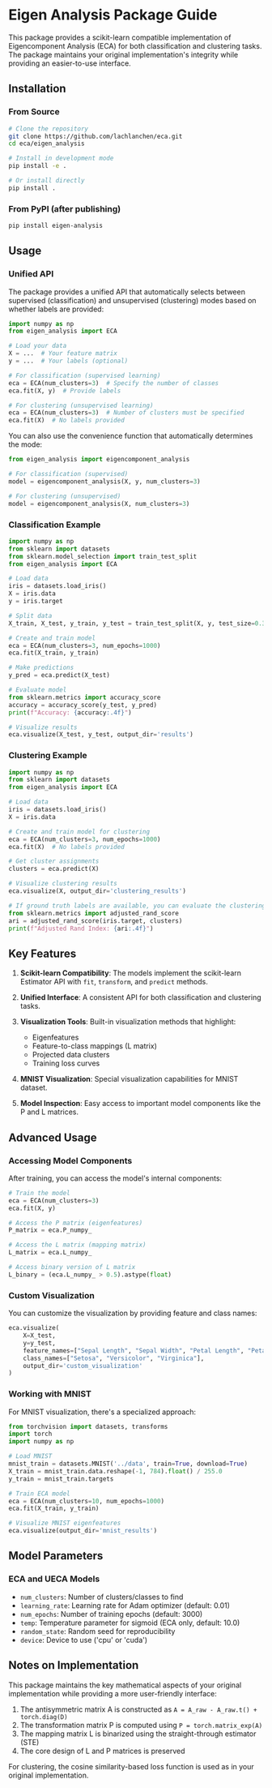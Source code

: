 # Eigen Analysis Package Guide

This package provides a scikit-learn compatible implementation of Eigencomponent Analysis (ECA) for both classification and clustering tasks. The package maintains your original implementation's integrity while providing an easier-to-use interface.

## Installation

### From Source

```bash
# Clone the repository
git clone https://github.com/lachlanchen/eca.git
cd eca/eigen_analysis

# Install in development mode
pip install -e .

# Or install directly
pip install .
```

### From PyPI (after publishing)

```bash
pip install eigen-analysis
```

## Usage

### Unified API

The package provides a unified API that automatically selects between supervised (classification) and unsupervised (clustering) modes based on whether labels are provided:

```python
import numpy as np
from eigen_analysis import ECA

# Load your data
X = ...  # Your feature matrix
y = ...  # Your labels (optional)

# For classification (supervised learning)
eca = ECA(num_clusters=3)  # Specify the number of classes
eca.fit(X, y)  # Provide labels

# For clustering (unsupervised learning)
eca = ECA(num_clusters=3)  # Number of clusters must be specified
eca.fit(X)  # No labels provided
```

You can also use the convenience function that automatically determines the mode:

```python
from eigen_analysis import eigencomponent_analysis

# For classification (supervised)
model = eigencomponent_analysis(X, y, num_clusters=3)

# For clustering (unsupervised)
model = eigencomponent_analysis(X, num_clusters=3)
```

### Classification Example

```python
import numpy as np
from sklearn import datasets
from sklearn.model_selection import train_test_split
from eigen_analysis import ECA

# Load data
iris = datasets.load_iris()
X = iris.data
y = iris.target

# Split data
X_train, X_test, y_train, y_test = train_test_split(X, y, test_size=0.3)

# Create and train model
eca = ECA(num_clusters=3, num_epochs=1000)
eca.fit(X_train, y_train)

# Make predictions
y_pred = eca.predict(X_test)

# Evaluate model
from sklearn.metrics import accuracy_score
accuracy = accuracy_score(y_test, y_pred)
print(f"Accuracy: {accuracy:.4f}")

# Visualize results
eca.visualize(X_test, y_test, output_dir='results')
```

### Clustering Example

```python
import numpy as np
from sklearn import datasets
from eigen_analysis import ECA

# Load data
iris = datasets.load_iris()
X = iris.data

# Create and train model for clustering
eca = ECA(num_clusters=3, num_epochs=1000)
eca.fit(X)  # No labels provided

# Get cluster assignments
clusters = eca.predict(X)

# Visualize clustering results
eca.visualize(X, output_dir='clustering_results')

# If ground truth labels are available, you can evaluate the clustering
from sklearn.metrics import adjusted_rand_score
ari = adjusted_rand_score(iris.target, clusters)
print(f"Adjusted Rand Index: {ari:.4f}")
```

## Key Features

1. **Scikit-learn Compatibility**: The models implement the scikit-learn Estimator API with `fit`, `transform`, and `predict` methods.

2. **Unified Interface**: A consistent API for both classification and clustering tasks.

3. **Visualization Tools**: Built-in visualization methods that highlight:
   - Eigenfeatures
   - Feature-to-class mappings (L matrix)
   - Projected data clusters
   - Training loss curves

4. **MNIST Visualization**: Special visualization capabilities for MNIST dataset.

5. **Model Inspection**: Easy access to important model components like the P and L matrices.

## Advanced Usage

### Accessing Model Components

After training, you can access the model's internal components:

```python
# Train the model
eca = ECA(num_clusters=3)
eca.fit(X, y)

# Access the P matrix (eigenfeatures)
P_matrix = eca.P_numpy_

# Access the L matrix (mapping matrix)
L_matrix = eca.L_numpy_

# Access binary version of L matrix
L_binary = (eca.L_numpy_ > 0.5).astype(float)
```

### Custom Visualization

You can customize the visualization by providing feature and class names:

```python
eca.visualize(
    X=X_test,
    y=y_test,
    feature_names=["Sepal Length", "Sepal Width", "Petal Length", "Petal Width"],
    class_names=["Setosa", "Versicolor", "Virginica"],
    output_dir='custom_visualization'
)
```

### Working with MNIST

For MNIST visualization, there's a specialized approach:

```python
from torchvision import datasets, transforms
import torch
import numpy as np

# Load MNIST
mnist_train = datasets.MNIST('../data', train=True, download=True)
X_train = mnist_train.data.reshape(-1, 784).float() / 255.0
y_train = mnist_train.targets

# Train ECA model
eca = ECA(num_clusters=10, num_epochs=1000)
eca.fit(X_train, y_train)

# Visualize MNIST eigenfeatures
eca.visualize(output_dir='mnist_results')
```

## Model Parameters

### ECA and UECA Models

- `num_clusters`: Number of clusters/classes to find
- `learning_rate`: Learning rate for Adam optimizer (default: 0.01)
- `num_epochs`: Number of training epochs (default: 3000)
- `temp`: Temperature parameter for sigmoid (ECA only, default: 10.0)
- `random_state`: Random seed for reproducibility
- `device`: Device to use ('cpu' or 'cuda')

## Notes on Implementation

This package maintains the key mathematical aspects of your original implementation while providing a more user-friendly interface:

1. The antisymmetric matrix A is constructed as `A = A_raw - A_raw.t() + torch.diag(D)`
2. The transformation matrix P is computed using `P = torch.matrix_exp(A)`
3. The mapping matrix L is binarized using the straight-through estimator (STE)
4. The core design of L and P matrices is preserved

For clustering, the cosine similarity-based loss function is used as in your original implementation.
